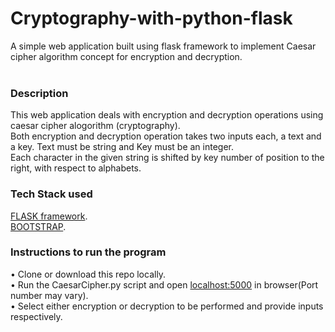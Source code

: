 # Cryptography-with-python-flask
A simple web application built using flask framework to implement Caesar cipher algorithm concept for encryption and decryption. <br><br>

### Description <br>
This web application deals with encryption and decryption operations using caesar cipher alogorithm (cryptography). <br>
Both encryption and decryption operation takes two inputs each, a text and a key. Text must be string and Key must be an integer.  <br>
Each character in the given string is shifted by key number of position to the right, with respect to alphabets.  <br>

### Tech Stack used <br>
[FLASK framework](https://flask.palletsprojects.com/en/1.1.x/). <br>
[BOOTSTRAP](https://getbootstrap.com/). <br>

### Instructions to run the program <br>
• Clone or download this repo locally. <br>
• Run the CaesarCipher.py script and open [localhost:5000](http://localhost:5000/) in browser(Port number may vary). <br>
• Select either encryption or decryption to be performed and provide inputs respectively.
